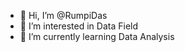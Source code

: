 - 👋 Hi, I’m @RumpiDas
- 👀 I’m interested in Data Field
- 🌱 I’m currently learning Data Analysis

<!---
RumpiDas/RumpiDas is a ✨ special ✨ repository because its `README.md` (this file) appears on your GitHub profile.
You can click the Preview link to take a look at your changes.
--->
